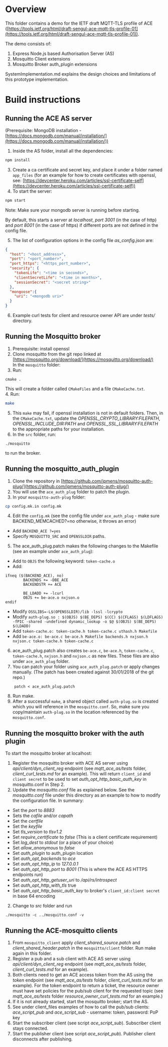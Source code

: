 # Overview

This folder contains a demo for the IETF draft
 MQTT-TLS profile of ACE ([https://tools.ietf.org/html/draft-sengul-ace-mqtt-tls-profile-01](https://tools.ietf.org/html/draft-sengul-ace-mqtt-tls-profile-01)).

 The demo consists of:
 1. Express Node.js based Authorisation Server (AS)
 2. Mosquitto Client extensions
 3. Mosquitto Broker auth_plugin extensions

SystemImplementation.md explains the design choices and limitations of this prototype implementation. 

# Build instructions

## Running the ACE AS server

(Prerequisite: MongoDB installation - [https://docs.mongodb.com/manual/installation/](https://docs.mongodb.com/manual/installation/))

1. Inside the AS folder,  install all the dependencies:
```bash
npm install
```
3. Create a ca certificate and secret key, and place it under a folder named `app_files` (for an example for how to create
 certificates with openssl, see: [https://devcenter.heroku.com/articles/ssl-certificate-self](https://devcenter.heroku.com/articles/ssl-certificate-self))  
4. To start the server:
```bash
npm start
```
Note: Make sure your mongodb server is running before starting.

By default, this starts a server at _localhost_, _port 3001_ (in the case of http) and _port 8001_ (in the case of https) if different ports are not defined in the config file.

5. The list of configuration options in the config file _as_config.json_ are:

```json
{
  "host": "<host_address>",
  "port": "<port_number>",
  "port_https": "<https_port_number>",
  "security": {
    "tokenLife": "<time in seconds>",
    "clientSecretLife": "<time in months>",
    "sessionSecret": "<secret string>"
  },
  "mongoose":{
    "uri": "<mongodb uri>"
  }
}
```
6. Example curl tests for client and resource owner API are under _tests/_ directory. 

## Running the Mosquitto broker 

1. Prerequisite: install openssl
2. Clone mosquitto from the git repo linked at [https://mosquitto.org/download/](https://mosquitto.org/download/)  
In the `mosquitto` folder:
3. Run:
```
cmake .
```
This will create a folder called `CMakeFiles` and a file `CMakeCache.txt`.  
4. Run: 
```bash
make
```
5. This `make` may fail, if openssl installation is not in default folders. Then, in the  `CMakeCache.txt`, update the *OPENSSL_CRYPTO_LIBRARY:FILEPATH*, *OPENSSL_INCLUDE_DIR:PATH* and *OPENSSL_SSL_LIBRARY:FILEPATH* to the appropriate paths for your installation. 
6. In the `src` folder, run:
```
./mosquitto
```
to run the broker. 


## Running the mosquitto_auth_plugin
1. Clone the repository in [https://github.com/jpmens/mosquitto-auth-plug/](https://github.com/jpmens/mosquitto-auth-plug/)
2. You will use the  `ace_auth_plug` folder to patch the plugin.
3. In your `mosquitto-auth-plug` folder:  
```bash 
cp config.mk.in config.mk
```
4. Edit the `config.mk` (see the config file under `ace_auth_plug` - make sure BACKEND_MEMCACHED?=no otherwise, it throws an error) 
* Add `BACKEND_ACE ?=yes` 
* Specify `MOSQUITTO_SRC` and `OPENSSLDIR` paths. 
5. The ace_auth_plug.patch makes the following changes to the Makefile (see an example under `ace_auth_plug`):
* Add to `OBJS` the following keyword: `token-cache.o`
* Add:
```
ifneq ($(BACKEND_ACE), no)
        BACKENDS += -DBE_ACE
        BACKENDSTR += ACE

        BE_LDADD += -lcurl
        OBJS += be-ace.o nxjson.o
endif
```
* Modify  `OSSLIBS=-L$(OPENSSLDIR)/lib -lssl -lcrypto`
* Modify `auth-plug.so : $(OBJS) $(BE_DEPS) $(CC) $(CFLAGS) $(LDFLAGS) -fPIC -shared -undefined dynamic_lookup -o $@ $(OBJS) $(BE_DEPS) $(LDADD)`
* Add `token-cache.o: token-cache.h token-cache.c uthash.h Makefile`
* Add `be-ace.o: be-ace.c be-ace.h Makefile backends.h nxjson.h nxjson.c token-cache.h token-cache.c`
6. ace_auth_plug.patch also creates  `be-ace.c`, `be-ace.h`, `token-cache.c`, `token-cache.h`, `nxjson.h` and `nxjson.c` as new files. These files are also under `ace_auth_plug` folder.  
7. You can patch your folder using `ace_auth_plug.patch` or apply changes manually.  (The patch has been created against 30/01/2018 of the git repo.) 
```
    patch < ace_auth_plug.patch
```
8. Run make. 
9. After a successful `make`,  a shared object called `auth-plug.so` is created which you will reference in the `mosquitto.conf`.
So, make sure you copy/maintain `auth-plug.so` in the location referenced by the `mosquitto.conf`.
       

## Running the mosquitto broker with the auth plugin

To start the mosquitto broker at localhost:
1. Register the mosquitto broker with ACE AS server using *api/client/dyn_client_reg* endpoint (see *mqtt_ace_as/tests* folder, *client_curl_tests.md* for an example). 
This will return `client_id` and `client secret` to be used to set *auth_opt_http_basic_auth_key* in mosquitto.conf in Step 2.  
2. Update the _mosquitto.conf_ file as explained below. 
See the _mosquitto.conf_ file under this directory as an example to how to modify the configuration file. In summary:
* Set the _port_ to _8883_
* Sets the _cafile_ and/or _capath_
* Set the _certfile_
* Set the _keyfile_
* Set *tls_version* to _tlsv1.2_
* Set _require_certificate_ to _false_ (This is a client certificate requirement)
* Set *log_dest* to *stdout* (or a place of your choice)
* Set *allow_anonymous* to *false*
* Set *auth_plugin* to auth_plugin location
* Set *auth_opt_backends* to *ace*
* Set *auth_opt_http_ip* to  *127.0.0.1*
* Set *auth_opt_http_port* to  *8001* (This is where the ACE AS HTTPS endpoints run)
* Set *auth_opt_http_getuser_uri* to   */api/rs/introspect*
* Set *auth_opt_http_with_tls* true
* Set *auth_opt_http_basic_auth_key* to broker's `client_id:client secret` in base 64 encoding
2. Change to _src_ folder and run
```
./mosquitto -c ../mosquitto.conf -v
```

## Running the ACE-mosquitto clients
1. From `mosquitto_client` apply *client_shared_source.patch* and *client_shared_header.patch* in the `mosquitto/client` folder. Run make again in this folder. 
2. Register a pub and a sub client with ACE AS server using *api/client/dyn_client_reg* endpoint (see *mqtt_ace_as/tests* folder, *client_curl_tests.md* for an example). 
3. Both clients need to get an ACE access token from the AS using the *token* endpoint (see *mqtt_ace_as/tests* folder, *client_curl_tests.md* for an example). For the token endpoint to return a ticket, the resource owner must have set policies for the pub/sub client for the requested topic (see *mqtt_ace_as/tests* folder *resource_owner_curl_tests.md* for an example.)
4. If it is not already started, start the mosquitto broker; start the AS. 
5. See under client_files examples of how to call the pub/sub clients: *ace_script_pub* and *ace_script_sub* - username: token, password: PoP key
6. Start the subscriber client (see script *ace_script_sub*). Subscriber client stays connected. 
7. Start the publisher client  (see script *ace_script_pub*). Publisher client disconnects after publishing.




